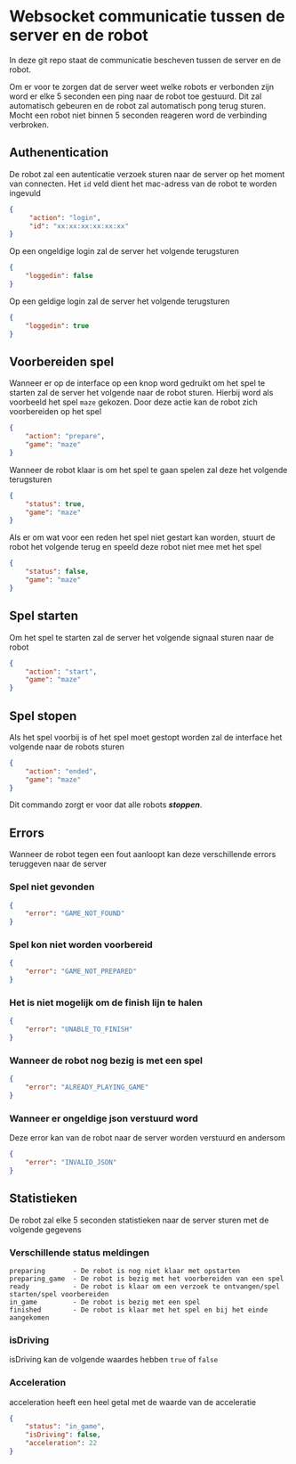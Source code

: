 # Websocket communicatie tussen de server en de robot
In deze git repo staat de communicatie bescheven tussen de server en de robot. 

Om er voor te zorgen dat de server weet welke robots er verbonden zijn word er elke 5 seconden een ping naar de robot toe gestuurd. Dit zal automatisch gebeuren en de robot zal automatisch pong terug sturen. Mocht een robot niet binnen 5 seconden reageren word de verbinding verbroken.


## Authenentication
De robot zal een autenticatie verzoek sturen naar de server op het moment van connecten. Het `id` veld dient het mac-adress van de robot te worden ingevuld
```json
{
     "action": "login",
     "id": "xx:xx:xx:xx:xx:xx"
} 
```
Op een ongeldige login zal de server het volgende terugsturen
```json
{
    "loggedin": false
}
```
Op een geldige login zal de server het volgende terugsturen
```json
{
    "loggedin": true
}
```

## Voorbereiden spel
Wanneer er op de interface op een knop word gedruikt om het spel te starten zal de server het volgende naar de robot sturen. Hierbij word als voorbeeld het spel `maze` gekozen. Door deze actie kan de robot zich voorbereiden op het spel
```json
{
    "action": "prepare",
    "game": "maze"
}
```
Wanneer de robot klaar is om het spel te gaan spelen zal deze het volgende terugsturen
```json
{
    "status": true,
    "game": "maze"
}
```
Als er om wat voor een reden het spel niet gestart kan worden, stuurt de robot het volgende terug en speeld deze robot niet mee met het spel
```json
{
    "status": false,
    "game": "maze"
}
```

## Spel starten
Om het spel te starten zal de server het volgende signaal sturen naar de robot
```json
{
    "action": "start",
    "game": "maze"
}
```

## Spel stopen
Als het spel voorbij is of het spel moet gestopt worden zal de interface het volgende naar de robots sturen
```json
{
    "action": "ended",
    "game": "maze"
}
```
Dit commando zorgt er voor dat alle robots ***stoppen***.

## Errors
Wanneer de robot tegen een fout aanloopt kan deze verschillende errors teruggeven naar de server

### Spel niet gevonden
```json
{
    "error": "GAME_NOT_FOUND"
}
```

### Spel kon niet worden voorbereid
```json
{
    "error": "GAME_NOT_PREPARED"
}
```

### Het is niet mogelijk om de finish lijn te halen
```json
{
    "error": "UNABLE_TO_FINISH"
}
```

### Wanneer de robot nog bezig is met een spel
```json
{
    "error": "ALREADY_PLAYING_GAME"
}
```

### Wanneer er ongeldige json verstuurd word
Deze error kan van de robot naar de server worden verstuurd en andersom

```json
{
    "error": "INVALID_JSON"
}
```

## Statistieken
De robot zal elke 5 seconden statistieken naar de server sturen met de volgende gegevens

### Verschillende status meldingen
```
preparing       - De robot is nog niet klaar met opstarten
preparing_game  - De robot is bezig met het voorbereiden van een spel
ready           - De robot is klaar om een verzoek te ontvangen/spel starten/spel voorbereiden
in_game         - De robot is bezig met een spel
finished        - De robot is klaar met het spel en bij het einde aangekomen
```
### isDriving
isDriving kan de volgende waardes hebben `true` of `false`

### Acceleration
acceleration heeft een heel getal met de waarde van de acceleratie
```json
{
    "status": "in_game",
    "isDriving": false,
    "acceleration": 22 
}
```